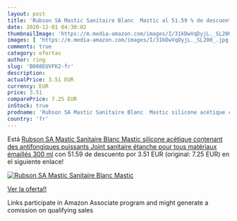 ```yaml
---
layout: post
title: 'Rubson SA Mastic Sanitaire Blanc  Mastic al 51.59 % de descuento'
date: 2020-12-01 04:30:02
thumbnailImage: 'https://m.media-amazon.com/images/I/31kDwVqDyjL._SL200_.jpg'
images: [ 'https://m.media-amazon.com/images/I/31kDwVqDyjL._SL200_.jpg' ]
comments: true
category: ofertas
author: ring
slug: 'B008EUVFK2-fr'
description:
actualPrice: 3.51 EUR
currency: EUR
price: 3.51
comparePrice: 7.25 EUR
inStock: true
prodname: 'Rubson SA Mastic Sanitaire Blanc  Mastic silicone acétique contenant des antifongiques puissants  Joint sanitaire étanche pour tous matériaux émaillés  300 ml'
country: 'fr'
---
```


Está [Rubson SA Mastic Sanitaire Blanc  Mastic silicone acétique contenant des antifongiques puissants  Joint sanitaire étanche pour tous matériaux émaillés  300 ml](https://www.amazon.fr/dp/B008EUVFK2/?tag=tolees0d-21) con 51.59 de descuento por 3.51 EUR (original: 7.25 EUR) en el siguiente enlace!

[![Rubson SA Mastic Sanitaire Blanc  Mastic](https://m.media-amazon.com/images/I/31kDwVqDyjL._SL200_.jpg)](https://www.amazon.fr/dp/B008EUVFK2/?tag=tolees0d-21)

[Ver la oferta!!](https://www.amazon.fr/dp/B008EUVFK2/?tag=tolees0d-21)

Links participate in Amazon Associate program and might generate a comission on qualifying sales


